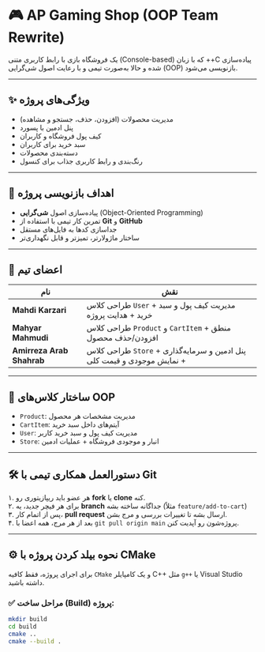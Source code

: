 # 🎮 AP Gaming Shop (OOP Team Rewrite)

یک فروشگاه بازی با رابط کاربری متنی (Console-based) که با زبان ++C پیاده‌سازی شده و حالا به‌صورت تیمی و با رعایت اصول شی‌گرایی (OOP) بازنویسی می‌شود.

---

## ✨ ویژگی‌های پروژه

- مدیریت محصولات (افزودن، حذف، جستجو و مشاهده)
- پنل ادمین با پسورد
- کیف پول فروشگاه و کاربران
- سبد خرید برای کاربران
- دسته‌بندی محصولات
- رنگ‌بندی و رابط کاربری جذاب برای کنسول

---

## 🧠 اهداف بازنویسی پروژه

- پیاده‌سازی اصول **شی‌گرایی** (Object-Oriented Programming)
- تمرین کار تیمی با استفاده از **Git** و **GitHub**
- جداسازی کدها به فایل‌های مستقل
- ساختار ماژولارتر، تمیزتر و قابل نگهداری‌تر

---

## 👥 اعضای تیم

| نام | نقش |
|-----|-----|
| **Mahdi Karzari** | طراحی کلاس `User` + مدیریت کیف پول و سبد خرید + هدایت پروژه |
| **Mahyar Mahmudi** | طراحی کلاس `Product` و `CartItem` + منطق افزودن/حذف محصول |
| **Amirreza Arab Shahrab** | طراحی کلاس `Store` + پنل ادمین و سرمایه‌گذاری + نمایش موجودی و قیمت کلی |

---

## 🧱 ساختار کلاس‌های OOP

- `Product`: مدیریت مشخصات هر محصول
- `CartItem`: آیتم‌های داخل سبد خرید
- `User`: مدیریت کیف پول و سبد خرید کاربر
- `Store`: انبار و موجودی فروشگاه + عملیات ادمین

---

## 🛠 دستورالعمل همکاری تیمی با Git

۱. هر عضو باید ریپازیتوری رو **fork** یا **clone** کنه.  
۲. برای هر فیچر جدید، یه **branch** جداگانه ساخته بشه (مثلاً `feature/add-to-cart`)  
۳. پس از اتمام کار، **pull request** ارسال بشه تا تغییرات بررسی و مرج بشن.  
۴. بعد از هر مرج، همه اعضا با `git pull origin main` پروژه‌شون رو آپدیت کنن.

---

## ⚙️ نحوه بیلد کردن پروژه با CMake

برای اجرای پروژه، فقط کافیه `CMake` و یک کامپایلر C++ مثل `g++` یا Visual Studio داشته باشید.

### ✅ مراحل ساخت (Build) پروژه:

```bash
mkdir build
cd build
cmake ..
cmake --build .
